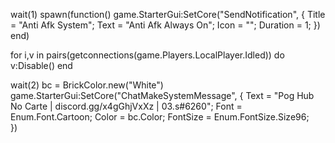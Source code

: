 wait(1)
spawn(function()
    game.StarterGui:SetCore("SendNotification", {
	Title = "Anti Afk System"; 
	Text = "Anti Afk Always On";
	Icon = ""; 
	Duration = 1; 
})
end) 

for i,v in pairs(getconnections(game.Players.LocalPlayer.Idled)) do
v:Disable()
end

wait(2)
bc = BrickColor.new("White")
game.StarterGui:SetCore("ChatMakeSystemMessage", {
	Text = "Pog Hub No Carte | discord.gg/x4gGhjVxXz | 03.s#6260";
	Font = Enum.Font.Cartoon;
	Color = bc.Color;
	FontSize = Enum.FontSize.Size96;	
})
